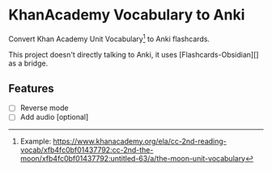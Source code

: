 # KhanAcademy Vocabulary to Anki

Convert Khan Academy Unit Vocabulary[^1] to Anki flashcards.

[^1]: Example: https://www.khanacademy.org/ela/cc-2nd-reading-vocab/xfb4fc0bf01437792:cc-2nd-the-moon/xfb4fc0bf01437792:untitled-63/a/the-moon-unit-vocabulary

This project doesn't directly talking to Anki, it uses [Flashcards-Obsidian][] as a bridge.

## Features

- [ ] Reverse mode
- [ ] Add audio [optional]
